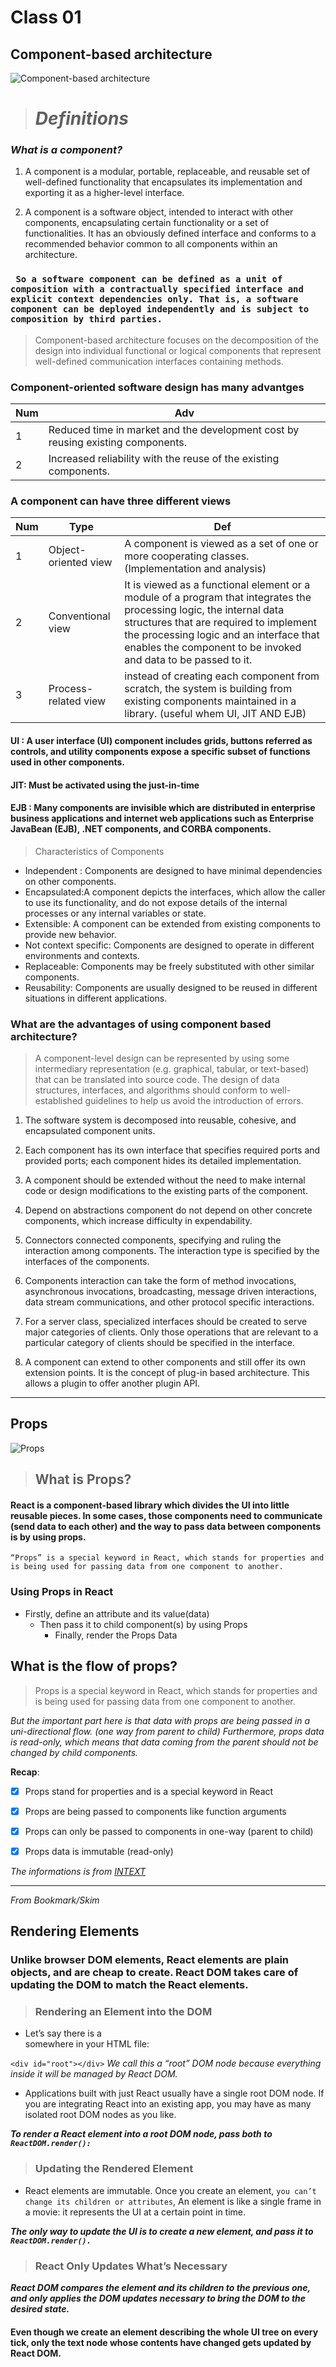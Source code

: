 # Class 01

## **Component-based architecture**

![Component-based architecture](https://files.speakerdeck.com/presentations/a222ec40e0010130dca416e8f5cd5baf/slide_1.jpg)

> # *Definitions* 

### *What is a component?*

1.  A component is a modular, portable, replaceable, and reusable set of well-defined functionality that encapsulates its implementation and exporting it as a higher-level interface.

2. A component is a software object, intended to interact with other components, encapsulating certain functionality or a set of functionalities. It has an obviously defined interface and conforms to a recommended behavior common to all components within an architecture.

### ` So a software component can be defined as a unit of composition with a contractually specified interface and explicit context dependencies only. That is, a software component can be deployed independently and is subject to composition by third parties.`

> Component-based architecture focuses on the decomposition of the design into individual functional or logical components that represent well-defined communication interfaces containing methods.


### Component-oriented software design has many advantges 

Num|Adv                                                                           
-|-
1|Reduced time in market and the development cost by reusing existing components.
2|Increased reliability with the reuse of the existing components.


### A component can have three different views 

Num|Type|Def
-|-|-
1|Object-oriented view  |    A component is viewed as a set of one or more cooperating classes.(Implementation and analysis)
2|Conventional view|     It is viewed as a functional element or a module of a program that integrates the processing logic, the     internal data structures that are required to implement the processing logic and an interface that enables the component to be invoked and data to be passed to it.
3|Process-related view|   instead of creating each component from scratch, the system is building from existing components maintained in a library. (useful whem UI, JIT AND EJB)


#### UI : A user interface (UI) component includes grids, buttons referred as controls, and utility components expose a specific subset of functions used in other components.

#### JIT: Must be activated using the just-in-time 

#### EJB : Many components are invisible which are distributed in enterprise business applications and internet web applications such as Enterprise JavaBean (EJB), .NET components, and CORBA components.

> Characteristics of Components
* Independent : Components are designed to have minimal dependencies on other components.
* Encapsulated:A component depicts the interfaces, which allow the caller to use its functionality, and do not expose details of the internal processes or any internal variables or state.
* Extensible:  A component can be extended from existing components to provide new behavior.
* Not context specific: Components are designed to operate in different environments and contexts.
* Replaceable: Components may be freely substituted with other similar components.
* Reusability: Components are usually designed to be reused in different situations in different applications.


### What are the advantages of using component based architecture?

> A component-level design can be represented by using some intermediary representation (e.g. graphical, tabular, or text-based) that can be translated into source code. The design of data structures, interfaces, and algorithms should conform to well-established guidelines to help us avoid the introduction of errors.

1. The software system is decomposed into reusable, cohesive, and encapsulated component units.

2. Each component has its own interface that specifies required ports and provided ports; each component hides its detailed implementation.

3. A component should be extended without the need to make internal code or design modifications to the existing parts of the component.

4. Depend on abstractions component do not depend on other concrete components, which increase difficulty in expendability.

5. Connectors connected components, specifying and ruling the interaction among components. The interaction type is specified by the interfaces of the components.

6. Components interaction can take the form of method invocations, asynchronous invocations, broadcasting, message driven interactions, data stream communications, and other protocol specific interactions.

7. For a server class, specialized interfaces should be created to serve major categories of clients. Only those operations that are relevant to a particular category of clients should be specified in the interface.

8. A component can extend to other components and still offer its own extension points. It is the concept of plug-in based architecture. This allows a plugin to offer another plugin API.




------------------------------------------------------------------------------------------------------------------------------------



## **Props**
![Props](https://www.techdiagonal.com/wp-content/uploads/2019/09/react-props-blog-image-design.jpg)


> ## What is Props?


 #### React is a component-based library which divides the UI into little reusable pieces. In some cases, those components need to communicate (send data to each other) and the way to pass data between components is by using props.
 

 `“Props” is a special keyword in React, which stands for properties and is being used for passing data from one component to another.`

### Using Props in React
- Firstly, define an attribute and its value(data)
   - Then pass it to child component(s) by using Props
      - Finally, render the Props Data



## What is the flow of props?
> Props is a special keyword in React, which stands for properties and is being used for passing data from one component to another.

*But the important part here is that data with props are being passed in a uni-directional flow. (one way from parent to child)
Furthermore, props data is read-only, which means that data coming from the parent should not be changed by child components.*

**Recap**:
- [x] Props stand for properties and is a special keyword in React
- [x] Props are being passed to components like function arguments
- [x] Props can only be passed to components in one-way (parent to child)
- [x] Props data is immutable (read-only)


*The informations is from [INTEXT](https://itnext.io/what-is-props-and-how-to-use-it-in-react-da307f500da0)* 





-------------------------------------------------------------------------------------------------------------------------------------------------------------------------

*From Bookmark/Skim*


## **Rendering Elements**

### Unlike browser DOM elements, React elements are plain objects, and are cheap to create. React DOM takes care of updating the DOM to match the React elements.



> ### Rendering an Element into the DOM
- Let’s say there is a <div> somewhere in your HTML file:

`<div id="root"></div>`
*We call this a “root” DOM node because everything inside it will be managed by React DOM.*

- Applications built with just React usually have a single root DOM node. If you are integrating React into an existing app, you may have as many isolated root DOM nodes as you like.

***To render a React element into a root DOM node, pass both to `ReactDOM.render():`***


> ### Updating the Rendered Element
- React elements are immutable. Once you create an element, `you can’t change its children or attributes`, An element is like a single frame in a movie: it represents the UI at a certain point in time.

***The only way to update the UI is to create a new element, and pass it to `ReactDOM.render().`***


> ### React Only Updates What’s Necessary
***React DOM compares the element and its children to the previous one, and only applies the DOM updates necessary to bring the DOM to the desired state.***


#### Even though we create an element describing the whole UI tree on every tick, only the text node whose contents have changed gets updated by React DOM.
